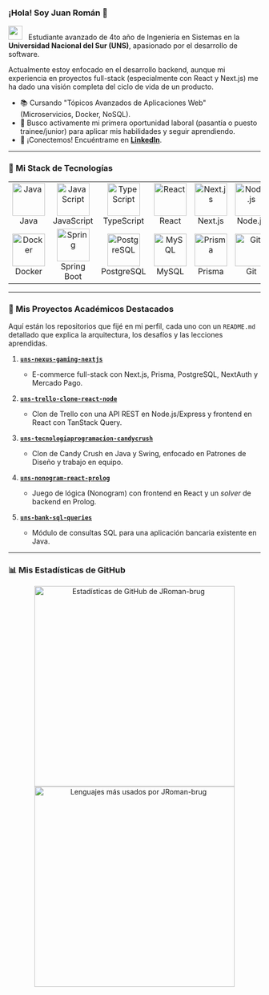 ### ¡Hola! Soy Juan Román 👋

<p align="left">
  <img src="https://media.giphy.com/media/v1.Y2lkPTc5MGI3NjExM3Z2MjY2bWJtYnN0ZzhvY2N6NTZ6cDAyZmNscG54eDRtNXZwYmxxciZlcD12MV9pbnRlcm5hbF9naWZfYnlfaWQmY3Q9Zw/hvRJCLFzcasrR4ia7z/giphy.gif" width="28" />
  &nbsp;
  Estudiante avanzado de 4to año de Ingeniería en Sistemas en la <b>Universidad Nacional del Sur (UNS)</b>, apasionado por el desarrollo de software.
</p>

Actualmente estoy enfocado en el desarrollo backend, aunque mi experiencia en proyectos full-stack (especialmente con React y Next.js) me ha dado una visión completa del ciclo de vida de un producto.

- 📚 Cursando "Tópicos Avanzados de Aplicaciones Web" (Microservicios, Docker, NoSQL).
- 🚀 Busco activamente mi primera oportunidad laboral (pasantía o puesto trainee/junior) para aplicar mis habilidades y seguir aprendiendo.
- 💬 ¡Conectemos! Encuéntrame en [**LinkedIn**](https://www.linkedin.com/in/[tu-usuario-linkedin-aqui]).

---

### 🚀 Mi Stack de Tecnologías

<table>
  <tr>
    <td align="center" width="96">
      <img src="https://techstack-generator.vercel.app/java-icon.svg" alt="Java" width="65" height="65" />
      <br>Java
    </td>
    <td align="center" width="96">
      <img src="https://techstack-generator.vercel.app/js-icon.svg" alt="JavaScript" width="65" height="65" />
      <br>JavaScript
    </td>
    <td align="center" width="96">
      <img src="https://techstack-generator.vercel.app/ts-icon.svg" alt="TypeScript" width="65" height="65" />
      <br>TypeScript
    </td>
    <td align="center" width="96">
      <img src="https://techstack-generator.vercel.app/react-icon.svg" alt="React" width="65" height="65" />
      <br>React
    </td>
    <td align="center" width="96">
      <img src="https://techstack-generator.vercel.app/nextjs-icon.svg" alt="Next.js" width="65" height="65" />
      <br>Next.js
    </td>
    <td align="center" width="96">
      <img src="https://techstack-generator.vercel.app/nodejs-icon.svg" alt="Node.js" width="65" height="65" />
      <br>Node.js
    </td>
    <td align="center" width="96">
      <img src="https://techstack-generator.vercel.app/express-icon.svg" alt="Express" width="65" height="65" />
      <br>Express
    </td>
  </tr>
  <tr>
    <td align="center" width="96">
      <img src="https://techstack-generator.vercel.app/docker-icon.svg" alt="Docker" width="65" height="65" />
      <br>Docker
    </td>
    <td align="center" width="96">
      <img src="https://techstack-generator.vercel.app/spring-icon.svg" alt="Spring" width="65" height="65" />
      <br>Spring Boot
    </td>
    <td align="center" width="96">
      <img src="https://techstack-generator.vercel.app/postgresql-icon.svg" alt="PostgreSQL" width="65" height="65" />
      <br>PostgreSQL
    </td>
     <td align="center" width="96">
      <img src="https://techstack-generator.vercel.app/mysql-icon.svg" alt="MySQL" width="65" height="65" />
      <br>MySQL
    </td>
     <td align="center" width="96">
      <a href="https://www.prisma.io/" target="_blank"><img src="https://techstack-generator.vercel.app/prisma-icon.svg" alt="Prisma" width="65" height="65" /></a>
      <br>Prisma
    </td>
    <td align="center" width="96">
      <img src="https://techstack-generator.vercel.app/git-icon.svg" alt="Git" width="65" height="65" />
      <br>Git
    </td>
     <td align="center" width="96">
      <img src="https://techstack-generator.vercel.app/prolog-icon.svg" alt="Prolog" width="65" height="65" />
      <br>Prolog
    </td>
  </tr>
</table>

---

### 📂 Mis Proyectos Académicos Destacados

Aquí están los repositorios que fijé en mi perfil, cada uno con un `README.md` detallado que explica la arquitectura, los desafíos y las lecciones aprendidas.

1.  [**`uns-nexus-gaming-nextjs`**](https://github.com/JRoman-brug/uns-nexus-gaming-nextjs)
    * E-commerce full-stack con Next.js, Prisma, PostgreSQL, NextAuth y Mercado Pago.

2.  [**`uns-trello-clone-react-node`**](https://github.com/JRoman-brug/uns-trello-clone-react-node)
    * Clon de Trello con una API REST en Node.js/Express y frontend en React con TanStack Query.

3.  [**`uns-tecnologiaprogramacion-candycrush`**](https://github.com/JRoman-brug/uns-tecnologiaprogramacion-candycrush)
    * Clon de Candy Crush en Java y Swing, enfocado en Patrones de Diseño y trabajo en equipo.

4.  [**`uns-nonogram-react-prolog`**](https://github.com/JRoman-brug/uns-nonogram-react-prolog)
    * Juego de lógica (Nonogram) con frontend en React y un *solver* de backend en Prolog.

5.  [**`uns-bank-sql-queries`**](https://github.com/JRoman-brug/uns-bank-sql-queries)
    * Módulo de consultas SQL para una aplicación bancaria existente en Java.

---

### 📊 Mis Estadísticas de GitHub

<p align="center">
  <img width="400" src="https://github-readme-stats.vercel.app/api?username=JRoman-brug&show_icons=true&theme=radical&rank_icon=github" alt="Estadísticas de GitHub de JRoman-brug" />
  <br/>
  <img width="400" src="https://github-readme-stats.vercel.app/api/top-langs/?username=JRoman-brug&layout=compact&theme=radical" alt="Lenguajes más usados por JRoman-brug" />
</p>
